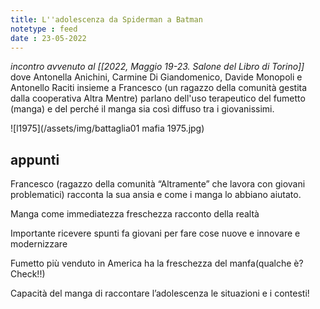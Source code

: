 ```yaml
---
title: L''adolescenza da Spiderman a Batman
notetype : feed
date : 23-05-2022
---
```


_incontro avvenuto al [[2022, Maggio 19-23. Salone del Libro di Torino]]_ dove Antonella Anichini, Carmine Di Giandomenico, Davide Monopoli e Antonello Raciti insieme a Francesco (un ragazzo della comunità gestita dalla cooperativa Altra Mentre) parlano dell'uso terapeutico del fumetto (manga) e del perché il manga sia così diffuso tra i giovanissimi.

![l1975](/assets/img/battaglia01 mafia 1975.jpg)


## appunti

Francesco (ragazzo della comunità “Altramente” che lavora con giovani problematici) racconta la sua ansia e come i manga lo abbiano aiutato.

Manga come immediatezza freschezza racconto della realtà

Importante ricevere spunti fa giovani per fare cose nuove e innovare e modernizzare

Fumetto più venduto in America ha la freschezza del manfa(qualche è? Check!!)

Capacità del manga di raccontare l’adolescenza le situazioni e i contesti!